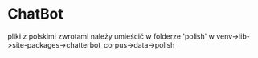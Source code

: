 # ChatBot
pliki z polskimi zwrotami należy umieścić w folderze 'polish' w venv->lib->site-packages->chatterbot_corpus->data->polish
